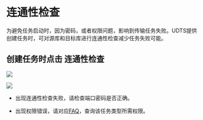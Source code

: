 

# 连通性检查

为避免任务启动时，因为密码，或者权限问题，影响到传输任务失败。UDTS提供创建任务时，可对源库和目标库进行连通性检查减少任务失败可能。

## 创建任务时点击 连通性检查

![](http://antman-docs.cn-bj.ufileos.com/udtscheck001.png)

![](http://antman-docs.cn-bj.ufileos.com/udtscheck002.png)

- 出现连通性检查失败，请检查端口密码是否正确。

- 出现权限错误，请对应[FAQ](https://docs.ucloud.cn/udts/faq?id=%e9%97%ae%ef%bc%9amysql-%e5%85%a8%e9%87%8f%e8%bf%81%e7%a7%bb%e9%9c%80%e8%a6%81%e6%bb%a1%e8%b6%b3%e5%93%aa%e4%ba%9b%e6%9d%a1%e4%bb%b6)，查询该任务类型所需权限。
